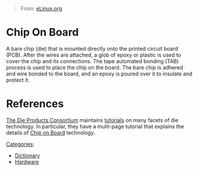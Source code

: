 > From: [eLinux.org](http://eLinux.org/Chip_On_Board "http://eLinux.org/Chip_On_Board")


# Chip On Board



A bare chip (die) that is mounted directly onto the printed circuit
board (PCB). After the wires are attached, a glob of epoxy or plastic is
used to cover the chip and its connections. The tape automated bonding
(TAB) process is used to place the chip on the board. The bare chip is
adhered and wire bonded to the board, and an epoxy is poured over it to
insulate and protect it.



# References

[The Die Products Consortium](http://dieproducts.org/index.html)
maintains [tutorials](http://www.dieproducts.org/tutorials/index.php) on
many facets of die technology. In particular, they have a multi-page
tutorial that explains the details of [Chip on
Board](http://www.dieproducts.org/tutorials/assembly/cob/index.php)
technology.


[Categories](http://eLinux.org/Special:Categories "Special:Categories"):

-   [Dictionary](http://eLinux.org/index.php?title=Category:Dictionary&action=edit&redlink=1 "Category:Dictionary (page does not exist)")
-   [Hardware](http://eLinux.org/Category:Hardware "Category:Hardware")

